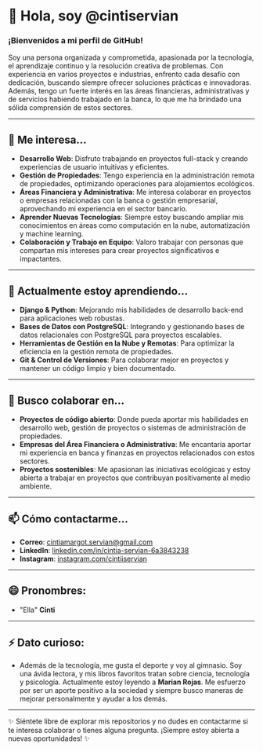 # 👋 Hola, soy @cintiservian

### ¡Bienvenidos a mi perfil de GitHub!

Soy una persona organizada y comprometida, apasionada por la tecnología, el aprendizaje continuo y la resolución creativa de problemas. Con experiencia en varios proyectos e industrias,
enfrento cada desafío con dedicación, buscando siempre ofrecer soluciones prácticas e innovadoras. Además, tengo un fuerte interés en las áreas financieras, administrativas y de servicios
habiendo trabajado en la banca, lo que me ha brindado una sólida comprensión de estos sectores.

---

## 👀 Me interesa...
- **Desarrollo Web**: Disfruto trabajando en proyectos full-stack y creando experiencias de usuario intuitivas y eficientes.
- **Gestión de Propiedades**: Tengo experiencia en la administración remota de propiedades, optimizando operaciones para alojamientos ecológicos.
- **Áreas Financiera y Administrativa**: Me interesa colaborar en proyectos o empresas relacionadas con la banca o gestión empresarial, aprovechando mi experiencia en el sector bancario.
- **Aprender Nuevas Tecnologías**: Siempre estoy buscando ampliar mis conocimientos en áreas como computación en la nube, automatización y machine learning.
- **Colaboración y Trabajo en Equipo**: Valoro trabajar con personas que compartan mis intereses para crear proyectos significativos e impactantes.

---

## 🌱 Actualmente estoy aprendiendo...
- **Django & Python**: Mejorando mis habilidades de desarrollo back-end para aplicaciones web robustas.
- **Bases de Datos con PostgreSQL**: Integrando y gestionando bases de datos relacionales con PostgreSQL para proyectos escalables.
- **Herramientas de Gestión en la Nube y Remotas**: Para optimizar la eficiencia en la gestión remota de propiedades.
- **Git & Control de Versiones**: Para colaborar mejor en proyectos y mantener un código limpio y bien documentado.

---

## 💞️ Busco colaborar en...
- **Proyectos de código abierto**: Donde pueda aportar mis habilidades en desarrollo web, gestión de proyectos o sistemas de administración de propiedades.
- **Empresas del Área Financiera o Administrativa**: Me encantaría aportar mi experiencia en banca y finanzas en proyectos relacionados con estos sectores.
- **Proyectos sostenibles**: Me apasionan las iniciativas ecológicas y estoy abierta a trabajar en proyectos que contribuyan positivamente al medio ambiente.

---

## 📫 Cómo contactarme...
- **Correo**: [cintiamargot.servian@gmail.com](mailto:cintiamargot.servian@gmail.com)
- **LinkedIn**: [linkedin.com/in/cintia-servian-6a3843238](https://www.linkedin.com/in/cintia-servian-6a3843238/)
- **Instagram**: [instagram.com/cintiiservian](https://www.instagram.com/cintiiservian?igsh=YjYyNDNxNDdzN2p3&utm_source=qr)

---

## 😄 Pronombres: 
- "Ella" **Cinti**

---

## ⚡ Dato curioso:
- Además de la tecnología, me gusta el deporte y voy al gimnasio. Soy una ávida lectora, y mis libros favoritos tratan sobre ciencia, tecnología y psicología.
 Actualmente estoy leyendo a **Marian Rojas**. Me esfuerzo por ser un aporte positivo a la sociedad y siempre busco maneras de mejorar personalmente y ayudar a los demás.

---

✨ Siéntete libre de explorar mis repositorios y no dudes en contactarme si te interesa colaborar o tienes alguna pregunta. ¡Siempre estoy abierta a nuevas oportunidades! ✨

<!---
cintiservian/cintiservian 
--->

